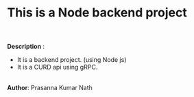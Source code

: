 # This is a Node backend project

<br><br>
<b>Description</b> :

<ul>
    <li>It is a backend project. (using Node js)</li>
    <li>It is a CURD api using gRPC.</li>
</ul>
<br>
<b>Author</b>: Prasanna Kumar Nath
